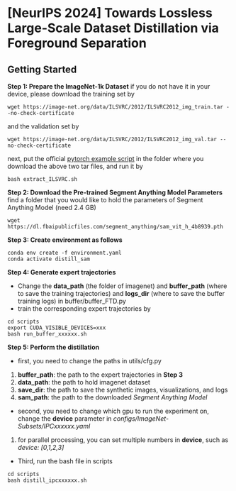 # [NeurIPS 2024] Towards Lossless Large-Scale Dataset Distillation via Foreground Separation

## Getting Started
**Step 1: Prepare the ImageNet-1k Dataset**
if you do not have it in your device, please download the training set by
```
wget https://image-net.org/data/ILSVRC/2012/ILSVRC2012_img_train.tar --no-check-certificate
```
and the validation set by
```
wget https://image-net.org/data/ILSVRC/2012/ILSVRC2012_img_val.tar --no-check-certificate
```
next, put the official [pytorch example script](https://github.com/pytorch/examples/blob/main/imagenet/extract_ILSVRC.sh) in the folder where you download the above two tar files, and run it by
```
bash extract_ILSVRC.sh
```
**Step 2: Download the Pre-trained Segment Anything Model Parameters**
find a folder that you would like to hold the parameters of Segment Anything Model (need 2.4 GB)
```
wget https://dl.fbaipublicfiles.com/segment_anything/sam_vit_h_4b8939.pth
```
**Step 3: Create environment as follows**
```
conda env create -f environment.yaml
conda activate distill_sam
```
**Step 4: Generate expert trajectories** 
- Change the **data_path** (the folder of imagenet) and **buffer_path** (where to save the training trajectories) and **logs_dir** (where to save the buffer training logs) in buffer/buffer_FTD.py
- train the corresponding expert trajectories by
```
cd scripts
export CUDA_VISIBLE_DEVICES=xxx
bash run_buffer_xxxxxx.sh
```
**Step 5: Perform the distillation**
- first, you need to change the paths in utils/cfg.py
1. **buffer_path**: the path to the expert trajectories in **Step 3**
2. **data_path**: the path to hold imagenet dataset
3. **save_dir**: the path to save the synthetic images, visualizations, and logs
4. **sam_path**: the path to the downloaded *Segment Anything Model*
- second, you need to change which gpu to run the experiment on, change the **device** parameter in *configs/ImageNet-Subsets/IPCxxxxxx.yaml*
1. for parallel processing, you can set multiple numbers in **device**, such as *device: [0,1,2,3]*
- Third, run the bash file in scripts
```
cd scripts
bash distill_ipcxxxxxx.sh
```














